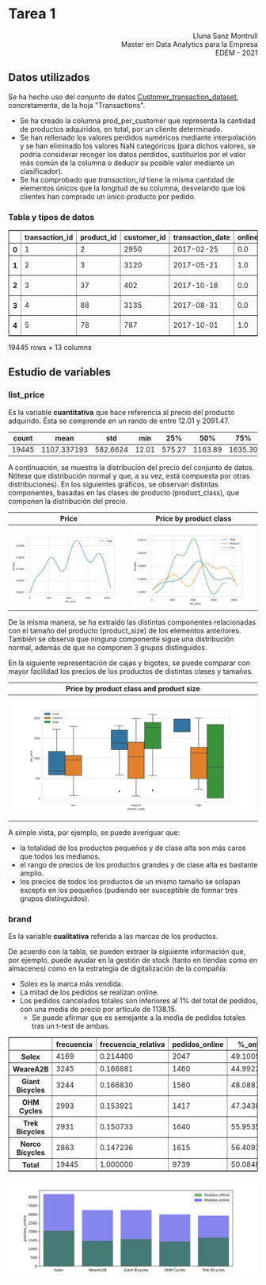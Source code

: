 # Tarea 1

<div style="text-align: right"> Lluna Sanz Montrull </div>
<div style="text-align: right"> Master en Data Analytics para la Empresa </div>
<div style="text-align: right"> EDEM - 2021 </div>

## Datos utilizados

Se ha hecho uso del conjunto de datos [Customer_transaction_dataset](https://www.kaggle.com/archit9406/customer-transaction-dataset), concretamente, de la hoja "Transactions".
- Se ha creado la columna prod_per_customer que representa la cantidad de productos adquiridos, en total, por un cliente determinado.
- Se han rellenado los valores perdidos numéricos mediante interpolación y se han eliminado los valores NaN categóricos (para dichos valores, se podría considerar recoger los datos perdidos, sustituirlos por el valor más común de la columna o deducir su posible valor mediante un clasificador).
- Se ha comprobado que *transaction_id* tiene la misma cantidad de elementos únicos que la longitud de su columna, desvelando que los clientes han comprado un único producto por pedido.

### Tabla y tipos de datos

<div>
<style scoped>
    .dataframe tbody tr th:only-of-type {
        vertical-align: middle;
    }

    .dataframe tbody tr th {
        vertical-align: top;
    }

    .dataframe thead th {
        text-align: right;
    }
</style>
<table border="1" class="dataframe">
  <thead>
    <tr style="text-align: right;">
      <th></th>
      <th>transaction_id</th>
      <th>product_id</th>
      <th>customer_id</th>
      <th>transaction_date</th>
      <th>online_order</th>
      <th>order_status</th>
      <th>brand</th>
      <th>product_line</th>
      <th>product_class</th>
      <th>product_size</th>
      <th>list_price</th>
      <th>standard_cost</th>
      <th>product_first_sold_date</th>
    </tr>
  </thead>
  <tbody>
    <tr>
      <th>0</th>
      <td>1</td>
      <td>2</td>
      <td>2950</td>
      <td>2017-02-25</td>
      <td>0.0</td>
      <td>Approved</td>
      <td>Solex</td>
      <td>Standard</td>
      <td>medium</td>
      <td>medium</td>
      <td>71.49</td>
      <td>53.62</td>
      <td>41245.0</td>
    </tr>
    <tr>
      <th>1</th>
      <td>2</td>
      <td>3</td>
      <td>3120</td>
      <td>2017-05-21</td>
      <td>1.0</td>
      <td>Approved</td>
      <td>Trek Bicycles</td>
      <td>Standard</td>
      <td>medium</td>
      <td>large</td>
      <td>2091.47</td>
      <td>388.92</td>
      <td>41701.0</td>
    </tr>
    <tr>
      <th>2</th>
      <td>3</td>
      <td>37</td>
      <td>402</td>
      <td>2017-10-16</td>
      <td>0.0</td>
      <td>Approved</td>
      <td>OHM Cycles</td>
      <td>Standard</td>
      <td>low</td>
      <td>medium</td>
      <td>1793.43</td>
      <td>248.82</td>
      <td>36361.0</td>
    </tr>
    <tr>
      <th>3</th>
      <td>4</td>
      <td>88</td>
      <td>3135</td>
      <td>2017-08-31</td>
      <td>0.0</td>
      <td>Approved</td>
      <td>Norco Bicycles</td>
      <td>Standard</td>
      <td>medium</td>
      <td>medium</td>
      <td>1198.46</td>
      <td>381.10</td>
      <td>36145.0</td>
    </tr>
    <tr>
      <th>4</th>
      <td>5</td>
      <td>78</td>
      <td>787</td>
      <td>2017-10-01</td>
      <td>1.0</td>
      <td>Approved</td>
      <td>Giant Bicycles</td>
      <td>Standard</td>
      <td>medium</td>
      <td>large</td>
      <td>1765.30</td>
      <td>709.48</td>
      <td>42226.0</td>
    </tr>
  </tbody>
</table>
<p>19445 rows × 13 columns</p>
</div>


## Estudio de variables

### list_price
Es la variable **cuantitativa** que hace referencia al precio del producto adquirido. Ésta se comprende en un rando de entre 12.01 y 2091.47.

count | mean | std | min | 25% | 50% | 75% | max |
:----:|:------------:|:--------:|:-----:|:------:|:-------:|:-------:|:-------:|
19445 | 1107.337193  | 582.6624 | 12.01 | 575.27 | 1163.89 | 1635.30 | 2091.47 |

A continuación, se muestra la distribución del precio del conjunto de datos. Nótese que distribución normal y que, a su vez, está compuesta por otras distribuciones). En los siguientes gráficos, se observan distintas componentes, basadas en las clases de producto (product_class), que componen la distribución del precio.

Price             |  Price by product class
:-------------------------:|:-------------------------:
![](images/ax_00.svg)  |  ![](images/ax_01.svg)

De la misma manera, se ha extraído las distintas componentes relacionadas con el tamaño del producto (product_size) de los elementos anteriores. También se observa que ninguna componente sigue una distribución normal, además de que no componen 3 grupos distinguidos.

En la siguiente representación de cajas y bigotes, se puede comparar con mayor facilidad los precios de los productos de distintas clases y tamaños.

Price by product class and product size |
:-------------------------:|
![](images/ax_03.svg)|

A simple vista, por ejemplo, se puede averiguar que:
- la totalidad de los productos pequeños y de clase alta son más caros que todos los medianos.
- el rango de precios de los productos grandes y de clase alta es bastante amplio.
- los precios de todos los productos de un mismo tamaño se solapan excepto en los pequeños (pudiendo ser susceptible de formar tres grupos distinguidos).

### brand
Es la variable **cualitativa** referida a las marcas de los productos.

De acuerdo con la tabla, se pueden extraer la siguiente información que, por ejemplo, puede ayudar en la gestión de stock (tanto en tiendas como en almacenes) como en la estrategia de digitalización de la compañía:
- Solex es la marca más vendida.
- La mitad de los pedidos se realizan online.
- Los pedidos cancelados totales son inferiores al 1% del total de pedidos, con una media de precio por artículo de 1138.15.
  - Se puede afirmar que es semejante a la media de pedidos totales tras un t-test de ambas.

<div>
<style scoped>
    .dataframe tbody tr th:only-of-type {
        vertical-align: middle;
    }

    .dataframe tbody tr th {
        vertical-align: top;
    }

    .dataframe thead th {
        text-align: right;
    }
</style>
<table border="1" class="dataframe">
  <thead>
    <tr style="text-align: right;">
      <th></th>
      <th>frecuencia</th>
      <th>frecuencia_relativa</th>
      <th>pedidos_online</th>
      <th>%_online</th>
      <th>pedidos_aprob</th>
      <th>pedidos_cancel</th>
      <th>%_cancelados</th>
    </tr>
  </thead>
  <tbody>
    <tr>
      <th>Solex</th>
      <td>4169</td>
      <td>0.214400</td>
      <td>2047</td>
      <td>49.100504</td>
      <td>4128</td>
      <td>41</td>
      <td>0.983449</td>
    </tr>
    <tr>
      <th>WeareA2B</th>
      <td>3245</td>
      <td>0.166881</td>
      <td>1460</td>
      <td>44.992296</td>
      <td>2906</td>
      <td>25</td>
      <td>0.770416</td>
    </tr>
    <tr>
      <th>Giant Bicycles</th>
      <td>3244</td>
      <td>0.166830</td>
      <td>1560</td>
      <td>48.088779</td>
      <td>2967</td>
      <td>26</td>
      <td>0.801480</td>
    </tr>
    <tr>
      <th>OHM Cycles</th>
      <td>2993</td>
      <td>0.153921</td>
      <td>1417</td>
      <td>47.343802</td>
      <td>2840</td>
      <td>23</td>
      <td>0.768460</td>
    </tr>
    <tr>
      <th>Trek Bicycles</th>
      <td>2931</td>
      <td>0.150733</td>
      <td>1640</td>
      <td>55.953599</td>
      <td>3217</td>
      <td>27</td>
      <td>0.921187</td>
    </tr>
    <tr>
      <th>Norco Bicycles</th>
      <td>2863</td>
      <td>0.147236</td>
      <td>1615</td>
      <td>56.409361</td>
      <td>3215</td>
      <td>30</td>
      <td>1.047852</td>
    </tr>
    <tr>
      <th>Total</th>
      <td>19445</td>
      <td>1.000000</td>
      <td>9739</td>
      <td>50.084855</td>
      <td>19273</td>
      <td>172</td>
      <td>0.884546</td>
    </tr>
  </tbody>
</table>
</div>

<img src="images/ax_05.svg" alt="drawing" width="800"/>

